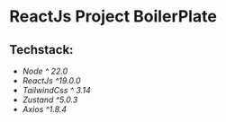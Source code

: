 # ReactJs Project BoilerPlate

## Techstack:

-   _Node ^ 22.0_
-   _ReactJs ^19.0.0_
-   _TailwindCss ^ 3.14_
-   _Zustand ^5.0.3_
-   _Axios ^1.8.4_

